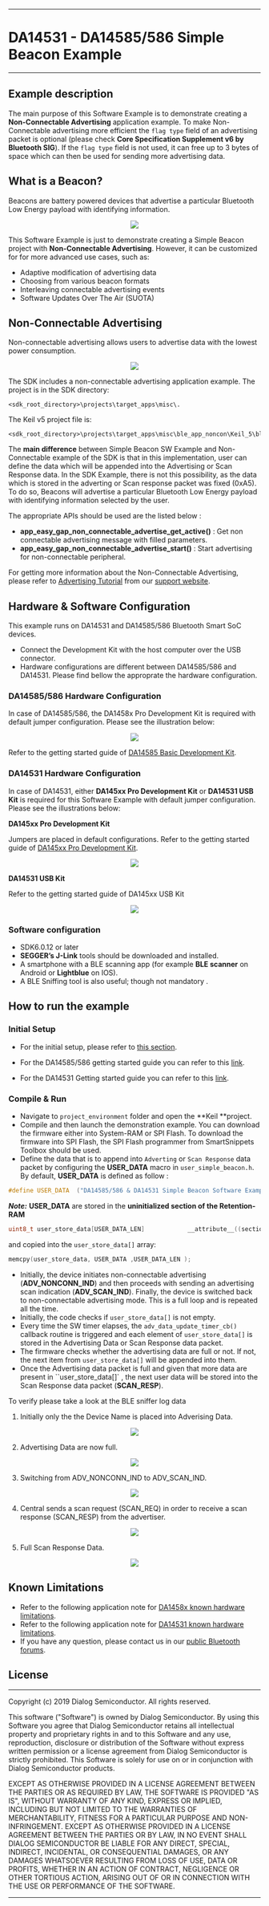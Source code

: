 
------

# DA14531 - DA14585/586 Simple Beacon Example 

------

## Example description

The main purpose of this Software Εxample is to demonstrate creating a **Non-Connectable Advertising** application example. To make Non-Connectable advertising more efficient the ``flag type`` field of an advertising packet is optional (please check **Core Specification Supplement v6 by Bluetooth SIG**). If the ``flag type`` field is not used, it can free up to 3 bytes of space which can then be used for sending more advertising data.

## What is a Beacon?

Beacons are battery powered devices that advertise a particular Bluetooth Low Energy payload with identifying information. 

<p align="center">
  <img src="assets\what_is_beacon.PNG"/>
</p>

This Software Example is just to demonstrate creating a Simple Beacon project with **Non-Connectable Advertising**. However, it can be customized for for more advanced use cases, such as:
  * Adaptive modification of advertising data
  * Choosing from various beacon formats
  * Interleaving connectable advertising events
  * Software Updates Over The Air (SUOTA)

## Non-Connectable Advertising 

Non-connectable advertising allows users to advertise data with the lowest power consumption.

<p align="center">
  <img src="assets\non_conn_adv.PNG"/>
</p>

The SDK includes a non-connectable advertising application example. The project is in the SDK directory:

    <sdk_root_directory>\projects\target_apps\misc\.

The Keil v5 project file is:

    <sdk_root_directory>\projects\target_apps\misc\ble_app_noncon\Keil_5\ble_app_noncon.uvprojx

The **main difference** between Simple Beacon SW Example and Non-Connectable example of the SDK is that in this implementation, user can define the data which will be appended into the Advertising or Scan Response data. In the SDK Example, there is not this possibility, as the data which is stored in the adverting or Scan response packet was fixed (0xA5). To do so, Beacons will advertise a particular Bluetooth Low Energy payload with identifying information selected by the user. 

The appropriate APIs should be used are the listed below :

 - **app_easy_gap_non_connectable_advertise_get_active()** : Get non connectable advertising message with filled parameters.
 - **app_easy_gap_non_connectable_advertise_start()** : Start advertising for non-connectable peripheral.

For getting more information about the Non-Connectable Advertising, please refer to [Advertising Tutorial](https://www.dialog-semiconductor.com/sites/default/files/advertising_concept.pdf) from our [support website](https://www.dialog-semiconductor.com/bluetooth-low-energy).

## Hardware & Software Configuration
    
This example runs on DA14531 and DA14585/586 Bluetooth Smart SoC devices. 
  - Connect the Development Kit with the host computer over the USB connector. 
  - Hardware configurations are different between DA14585/586 and DA14531. Please find bellow the approprate the hardware configuration.

### DA14585/586 Hardware Configuration

In case of DA14585/586, the DA1458x Pro Development Kit is required with default jumper configuration. Please see the illustration below:

<p align="center">
  <img src="assets\585_basic_DK.PNG"/>
</p>

Refer to the getting started guide of [DA14585 Basic Development Kit](https://s3.eu-west-2.amazonaws.com/lpccs-docs.dialog-semiconductor.com/DA14585_Getting_Started_basic/index.html).

### DA14531 Hardware Configuration

In case of DA14531, either  **DA145xx Pro Development Kit** or **DA14531 USB Kit** is required for this Software Example with default jumper configuration. Please see the illustrations below:

**DA145xx Pro Development Kit**

Jumpers are placed in default configurations. Refer to the getting started guide of [DA145xx Pro Development Kit](https://www.dialog-semiconductor.com/da14531-getting-started).
<p align="center">
  <img src="assets\531_pro_dk.PNG"/>
</p>

**DA14531 USB Kit** 

Refer to the getting started guide of DA145xx USB Kit
<p align="center">
  <img src="assets\531_usb_kit.PNG"/>
</p>

### Software configuration
  - SDK6.0.12 or later
  - **SEGGER’s J-Link** tools should be downloaded and installed.
  - A smartphone with a BLE scanning app (for example **BLE scanner** on Android or **Lightblue** on IOS).
  - A BLE Sniffing tool is also useful; though not mandatory .

## How to run the example

### Initial Setup

- For the initial setup, please refer to [this section](https://www.dialog-semiconductor.com/sites/default/files/sw-example-da145x-example-setup.pdf).

- For the DA14585/586 getting started guide you can refer to this [link](http://lpccs-docs.dialog-semiconductor.com/da14585_getting_started/index.html).
- For the DA14531 Getting started guide you can refer to this [link](https://www.dialog-semiconductor.com/da14531-getting-started).

### Compile & Run

- Navigate to ``project_environment`` folder and open the **Keil **project.
- Compile and then launch the demonstration example. You can download the firmware either into System-RAM or SPI Flash. To download the firmware into SPI Flash, the  SPI Flash programmer from SmartSnippets Toolbox should be used. 
- Define the data that is to append into ``Adverting`` or ``Scan Response`` data packet by configuring the **USER_DATA** macro in `user_simple_beacon.h`. By default, **USER_DATA** is defined as follow :

```c
#define USER_DATA  ("DA14585/586 & DA14531 Simple Beacon Software Example")
```

***Note:***
**USER_DATA** are stored in the **uninitialized section of the Retention-RAM**

```c
uint8_t user_store_data[USER_DATA_LEN]            __attribute__((section("retention_mem_area_uninit") , zero_init));  //@RETENTION MEMORY
```

and copied into the `user_store_data[]` array:

```c
memcpy(user_store_data, USER_DATA ,USER_DATA_LEN );
```

- Initially, the device initiates non-connectable advertising (**ADV_NONCONN_IND**) and then proceeds with sending an advertising scan indication (**ADV_SCAN_IND**).  Finally, the device is switched back to non-connectable advertising mode. This is a full loop and is repeated all the time. 
- Initially, the code checks if `user_store_data[]` is not empty. 
- Every time the SW timer elapses, the `adv_data_update_timer_cb()` callback routine is triggered and each element of `user_store_data[]` is stored in the Advertising Data or Scan Response data packet.
- The firmware checks whether the advertising data are full or not. If not, the next item from ``user_store_data[]`` will be appended into them. 
- Once the Advertising data packet is full and given that more data are present in ``user_store_data[]` , the next user data will be stored into the Scan Response data packet (**SCAN_RESP**).


To verify please take a look at the BLE sniffer log data

1. Initially only the the Device Name is placed into Adverising Data.
  <p align="center">
    <img src="assets\device_name.PNG"/>
  </p>

2. Advertising Data are now full.
  <p align="center">
    <img src="assets\non_conn.PNG"/>
  </p>

3. Switching from ADV_NONCONN_IND to ADV_SCAN_IND.
  <p align="center">
    <img src="assets\adv_ind.PNG"/>
  </p>

4. Central sends a scan request (SCAN_REQ) in order to receive a scan response (SCAN_RESP) from the advertiser.
  <p align="center">
    <img src="assets\scan_req.PNG"/>
  </p>

5. Full Scan Response Data.
  <p align="center">
    <img src="assets\scan_resp.PNG"/>
  </p>

## Known Limitations

- Refer to the following application note for [DA1458x known hardware limitations](https://www.dialog-semiconductor.com/sites/default/files/da1458x-knownlimitations_2019_01_07.pdf  "known hardware limitations").
- Refer to the following application note for [DA14531 known hardware limitations](https://www.dialog-semiconductor.com/da14531_HW_Limitation  "known hardware limitations"). 
- If you have any question, please contact us in our [public Bluetooth forums](https://www.dialog-semiconductor.com/forum).

## License

------

 Copyright (c) 2019 Dialog Semiconductor. All rights reserved.

 This software ("Software") is owned by Dialog Semiconductor. By using this Software
 you agree that Dialog Semiconductor retains all intellectual property and proprietary
 rights in and to this Software and any use, reproduction, disclosure or distribution
 of the Software without express written permission or a license agreement from Dialog
 Semiconductor is strictly prohibited. This Software is solely for use on or in
 conjunction with Dialog Semiconductor products.

 EXCEPT AS OTHERWISE PROVIDED IN A LICENSE AGREEMENT BETWEEN THE PARTIES OR AS
 REQUIRED BY LAW, THE SOFTWARE IS PROVIDED "AS IS", WITHOUT WARRANTY OF ANY KIND,
 EXPRESS OR IMPLIED, INCLUDING BUT NOT LIMITED TO THE WARRANTIES OF MERCHANTABILITY,
 FITNESS FOR A PARTICULAR PURPOSE AND NON-INFRINGEMENT. EXCEPT AS OTHERWISE PROVIDED
 IN A LICENSE AGREEMENT BETWEEN THE PARTIES OR BY LAW, IN NO EVENT SHALL DIALOG
 SEMICONDUCTOR BE LIABLE FOR ANY DIRECT, SPECIAL, INDIRECT, INCIDENTAL, OR
 CONSEQUENTIAL DAMAGES, OR ANY DAMAGES WHATSOEVER RESULTING FROM LOSS OF USE, DATA OR
 PROFITS, WHETHER IN AN ACTION OF CONTRACT, NEGLIGENCE OR OTHER TORTIOUS ACTION,
 ARISING OUT OF OR IN CONNECTION WITH THE USE OR PERFORMANCE OF THE SOFTWARE.

------